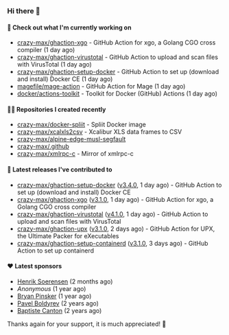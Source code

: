 ### Hi there 👋

#### 👷 Check out what I'm currently working on

- [crazy-max/ghaction-xgo](https://github.com/crazy-max/ghaction-xgo) - GitHub Action for xgo, a Golang CGO cross compiler (1 day ago)
- [crazy-max/ghaction-virustotal](https://github.com/crazy-max/ghaction-virustotal) - GitHub Action to upload and scan files with VirusTotal (1 day ago)
- [crazy-max/ghaction-setup-docker](https://github.com/crazy-max/ghaction-setup-docker) - GitHub Action to set up (download and install) Docker CE (1 day ago)
- [magefile/mage-action](https://github.com/magefile/mage-action) - GitHub Action for Mage (1 day ago)
- [docker/actions-toolkit](https://github.com/docker/actions-toolkit) - Toolkit for Docker (GitHub) Actions (1 day ago)

#### 👨‍💻 Repositories I created recently

- [crazy-max/docker-spliit](https://github.com/crazy-max/docker-spliit) - Spliit Docker image
- [crazy-max/xcalxls2csv](https://github.com/crazy-max/xcalxls2csv) - Xcalibur XLS data frames to CSV
- [crazy-max/alpine-edge-musl-segfault](https://github.com/crazy-max/alpine-edge-musl-segfault)
- [crazy-max/.github](https://github.com/crazy-max/.github)
- [crazy-max/xmlrpc-c](https://github.com/crazy-max/xmlrpc-c) - Mirror of xmlrpc-c

#### 🚀 Latest releases I've contributed to

- [crazy-max/ghaction-setup-docker](https://github.com/crazy-max/ghaction-setup-docker) ([v3.4.0](https://github.com/crazy-max/ghaction-setup-docker/releases/tag/v3.4.0), 1 day ago) - GitHub Action to set up (download and install) Docker CE
- [crazy-max/ghaction-xgo](https://github.com/crazy-max/ghaction-xgo) ([v3.1.0](https://github.com/crazy-max/ghaction-xgo/releases/tag/v3.1.0), 1 day ago) - GitHub Action for xgo, a Golang CGO cross compiler
- [crazy-max/ghaction-virustotal](https://github.com/crazy-max/ghaction-virustotal) ([v4.1.0](https://github.com/crazy-max/ghaction-virustotal/releases/tag/v4.1.0), 1 day ago) - GitHub Action to upload and scan files with VirusTotal
- [crazy-max/ghaction-upx](https://github.com/crazy-max/ghaction-upx) ([v3.1.0](https://github.com/crazy-max/ghaction-upx/releases/tag/v3.1.0), 2 days ago) - GitHub Action for UPX, the Ultimate Packer for eXecutables
- [crazy-max/ghaction-setup-containerd](https://github.com/crazy-max/ghaction-setup-containerd) ([v3.1.0](https://github.com/crazy-max/ghaction-setup-containerd/releases/tag/v3.1.0), 3 days ago) - GitHub Action to set up containerd

#### ❤️ Latest sponsors
- [Henrik Soerensen](https://github.com/hsoerensen) (2 months ago)
- _Anonymous_ (1 year ago)
- [Bryan Pinsker](https://github.com/BryanPinsker) (1 year ago)
- [Pavel Boldyrev](https://github.com/bpg) (2 years ago)
- [Baptiste Canton](https://github.com/batmac) (2 years ago)

Thanks again for your support, it is much appreciated! 🙏
